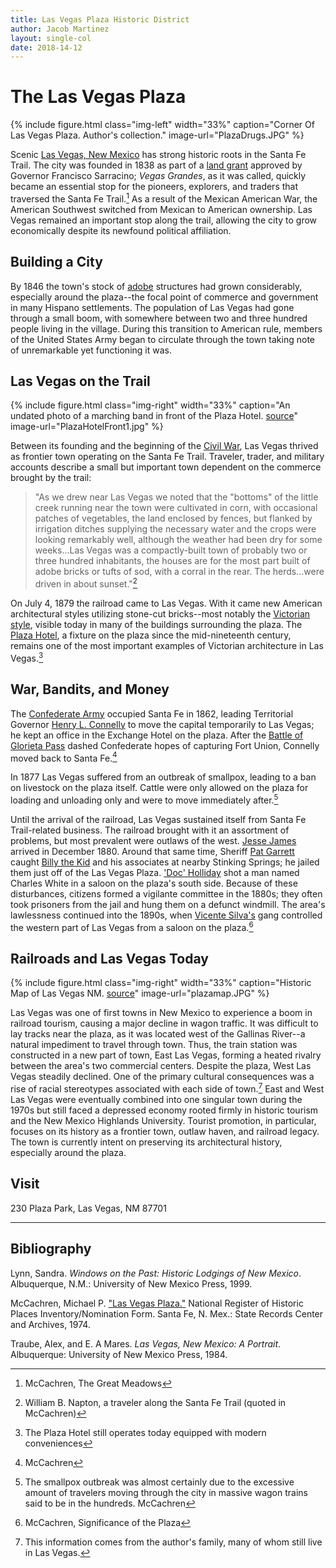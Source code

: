 ```yaml
---
title: Las Vegas Plaza Historic District
author: Jacob Martinez
layout: single-col
date: 2018-14-12
---
```


# The Las Vegas Plaza #


{% include figure.html class="img-left" width="33%" caption="Corner Of Las Vegas Plaza. Author's collection." image-url="PlazaDrugs.JPG" %}

Scenic [Las Vegas, New Mexico](https://en.wikipedia.org/wiki/Las_Vegas,_New_Mexico) has strong historic roots in the Santa Fe Trail. The city was founded in 1838 as part of a [land grant](https://en.wikipedia.org/wiki/Land_grants_in_New_Mexico) approved by Governor Francisco Sarracino; *Vegas Grandes*, as it was called, quickly became an essential stop for the pioneers, explorers, and traders that traversed the Santa Fe Trail.[^1] As a result of the Mexican American War, the American Southwest switched from Mexican to American ownership. Las Vegas remained an important stop along the trail, allowing the city to grow economically despite its newfound political affiliation.

[^1]: McCachren, The Great Meadows


## Building a City ##

By 1846 the town's stock of [adobe](https://en.wikipedia.org/wiki/Adobe) structures had grown considerably, especially around the plaza--the focal point of commerce and government in many Hispano settlements. The population of Las Vegas had gone through a small boom, with somewhere between two and three hundred people living in the village. During this transition to American rule, members of the United States Army began to circulate through the town taking note of unremarkable yet functioning it was.

## Las Vegas on the Trail ##

{% include figure.html class="img-right" width="33%" caption="An undated photo of a marching band in front of the Plaza Hotel. [source](http://www.plazahotellvnm.com/history/)" image-url="PlazaHotelFront1.jpg" %}

Between its founding and the beginning of the [Civil War](https://en.wikipedia.org/wiki/American_civil_war), Las Vegas thrived as frontier town operating on the Santa Fe Trail. Traveler, trader, and military accounts describe a small but important town dependent on the commerce brought by the trail:

>"As we drew near Las Vegas we noted that the "bottoms" of the little creek running near the town were cultivated in corn, with occasional patches of vegetables, the land enclosed by fences, but flanked by irrigation ditches supplying the necessary water and the crops were looking remarkably well, although the weather had been dry for some weeks...Las Vegas was a compactly-built town of probably two or three hundred inhabitants, the houses are for the most part built of adobe bricks or tufts of sod, with a corral in the rear. The herds...were driven in about sunset."[^2]

On July 4, 1879 the railroad came to Las Vegas. With it came new American architectural styles utilizing stone-cut bricks--most notably the [Victorian style](https://en.wikipedia.org/wiki/Victorian_architecture), visible today in many of the buildings surrounding the plaza. The [Plaza Hotel](https://www.newmexico.org/listing/historic-plaza-hotel-las-vegas-nm/1620/), a fixture on the plaza since the mid-nineteenth century, remains one of the most important examples of Victorian architecture in Las Vegas.[^3]

[^2]: William B. Napton, a traveler along the Santa Fe Trail (quoted in McCachren)
[^3]: The Plaza Hotel still operates today equipped with modern conveniences


## War, Bandits, and Money ##

The [Confederate Army](https://en.wikipedia.org/wiki/Confederate_States_Army) occupied Santa Fe in 1862, leading Territorial Governor [Henry L. Connelly](https://en.wikipedia.org/wiki/Henry_Connelly) to move the capital temporarily to Las Vegas; he kept an office in the Exchange Hotel on the plaza. After the [Battle of Glorieta Pass](https://en.wikipedia.org/wiki/Battle_of_Glorieta_Pass) dashed Confederate hopes of capturing Fort Union, Connelly moved back to Santa Fe.[^4]

In 1877 Las Vegas suffered from an outbreak of smallpox, leading to a ban on livestock on the plaza itself. Cattle were only allowed on the plaza for loading and unloading only and were to move immediately after.[^5]

Until the arrival of the railroad, Las Vegas sustained itself from Santa Fe Trail-related business. The railroad brought with it an assortment of problems, but most prevalent were outlaws of the west. [Jesse James](https://en.wikipedia.org/wiki/Jesse_James) arrived in December 1880. Around that same time, Sheriff [Pat Garrett](https://en.wikipedia.org/wiki/Pat_Garrett) caught [Billy the Kid](https://en.wikipedia.org/wiki/Billy_the_Kid) and his associates at nearby Stinking Springs; he jailed them just off of the Las Vegas Plaza. ['Doc' Holliday](https://en.wikipedia.org/wiki/Doc_Holliday) shot a man named Charles White in a saloon on the plaza's south side. Because of these disturbances, citizens formed a vigilante committee in the 1880s; they often took prisoners from the jail and hung them on a defunct windmill. The area's lawlessness continued into the 1890s, when [Vicente Silva's](https://truewestmagazine.com/crime-boss-vicente-silva/) gang controlled the western part of Las Vegas from a saloon on the plaza.[^6]


[^4]: McCachren
[^5]: The smallpox outbreak was almost certainly due to the excessive amount of travelers moving through the city in massive wagon trains said to be in the hundreds. McCachren
[^6]: McCachren, Significance of the Plaza

## Railroads and Las Vegas Today ##

{% include figure.html class="img-right" width="33%" caption="Historic Map of Las Vegas NM. [source](https://npgallery.nps.gov/NRHP/GetAsset/NRHP/74001202_text)" image-url="plazamap.JPG" %}

Las Vegas was one of first towns in New Mexico to experience a boom in railroad tourism, causing a major decline in wagon traffic. It was difficult to lay tracks near the plaza, as it was located west of the Gallinas River--a natural impediment to travel through town. Thus, the train station was constructed in a new part of town, East Las Vegas, forming a heated rivalry between the area's two commercial centers. Despite the plaza, West Las Vegas steadily declined. One of the primary cultural consequences was a rise of racial stereotypes associated with each side of town.[^7] East and West Las Vegas were eventually combined into one singular town during the 1970s but still faced a depressed economy rooted firmly in historic tourism and the New Mexico Highlands University. Tourist promotion, in particular, focuses on its history as a frontier town, outlaw haven, and railroad legacy. The town is currently intent on preserving its architectural history, especially around the plaza.

[^7]: This information comes from the author's family, many of whom still live in Las Vegas.


## Visit ##

230 Plaza Park, Las Vegas, NM 87701

***


## Bibliography ##

Lynn, Sandra. _Windows on the Past: Historic Lodgings of New Mexico_. Albuquerque, N.M.: University of New Mexico Press, 1999.

McCachren, Michael P. ["Las Vegas Plaza."](https://npgallery.nps.gov/NRHP/GetAsset/NRHP/74001202_text) National Register of Historic Places Inventory/Nomination Form. Santa Fe, N. Mex.: State Records Center and Archives, 1974.

Traube, Alex, and E. A Mares. _Las Vegas, New Mexico: A Portrait_. Albuquerque: University of New Mexico Press, 1984.
